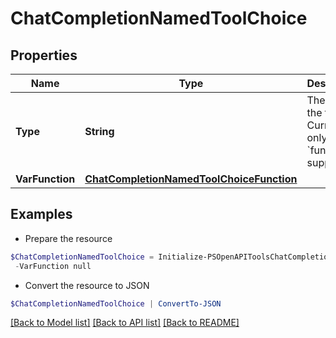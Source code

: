 # ChatCompletionNamedToolChoice
## Properties

Name | Type | Description | Notes
------------ | ------------- | ------------- | -------------
**Type** | **String** | The type of the tool. Currently, only &#x60;function&#x60; is supported. | 
**VarFunction** | [**ChatCompletionNamedToolChoiceFunction**](ChatCompletionNamedToolChoiceFunction.md) |  | 

## Examples

- Prepare the resource
```powershell
$ChatCompletionNamedToolChoice = Initialize-PSOpenAPIToolsChatCompletionNamedToolChoice  -Type null `
 -VarFunction null
```

- Convert the resource to JSON
```powershell
$ChatCompletionNamedToolChoice | ConvertTo-JSON
```

[[Back to Model list]](../README.md#documentation-for-models) [[Back to API list]](../README.md#documentation-for-api-endpoints) [[Back to README]](../README.md)

